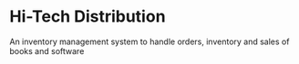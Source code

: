 # Hi-Tech Distribution
 An inventory management system to handle orders, inventory and sales of books and software
